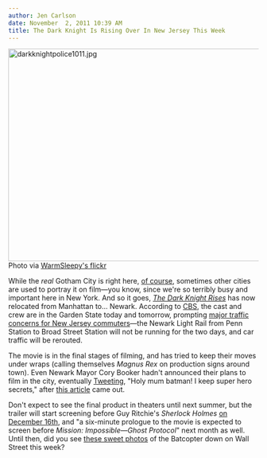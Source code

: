 ```yaml
---
author: Jen Carlson
date: November  2, 2011 10:39 AM
title: The Dark Knight Is Rising Over In New Jersey This Week
---
```


<p><span class="mt-enclosure mt-enclosure-image" style="display: inline;"> <img alt="darkknightpolice1011.jpg" src="https://web.archive.org/web/20111104133909im_/http://gothamist.com/attachments/arts_jen/darkknightpolice1011.jpg" width="640" height="427" class="image-none"> </span><br>
<span class="photo_caption">Photo via <a href="https://web.archive.org/web/20111104133909/http://www.flickr.com/photos/33498942@N04/6296398593/">WarmSleepy&apos;s flickr</a></span></p>

<p>While the <em>real</em> Gotham City is right here, <a href="https://web.archive.org/web/20111104133909/http://gothamist.com/2008/03/25/gotham.php">of course</a>, sometimes other cities are used to portray it on film&#x2014;you know, since we&apos;re so terribly busy and important here in New York. And so it goes, <a href="https://web.archive.org/web/20111104133909/http://gothamist.com/tags/thedarkknightrises"><em>The Dark Knight Rises</em></a> has now relocated from Manhattan to... Newark. According to <a href="https://web.archive.org/web/20111104133909/http://newyork.cbslocal.com/2011/11/02/expect-n-j-commuter-chaos-this-week-as-the-dark-knight-rises-reportedly-films-in-newark/?utm_source=home&amp;utm_medium=dl&amp;utm_campaign=gotham-new-jersey">CBS</a>, the cast and crew are in the Garden State today and tomorrow, prompting <a href="https://web.archive.org/web/20111104133909/http://www.nj.com/news/index.ssf/2011/11/dark_knight_filming_in_newark.html">major traffic concerns for New Jersey commuters</a>&#x2014;the Newark Light Rail from Penn Station to Broad Street Station will not be running for the two days, and car traffic will be rerouted.</p>

<p>The movie is in the final stages of filming, and has tried to keep their moves under wraps (calling themselves <em>Magnus Rex</em> on production signs around town). Even Newark Mayor Cory Booker hadn&apos;t announced their plans to film in the city, eventually <a href="https://web.archive.org/web/20111104133909/http://twitter.com/#!/CoryBooker/status/129366787014930433">Tweeting</a>, &quot;Holy mum batman! I keep super hero secrets,&quot; after <a href="https://web.archive.org/web/20111104133909/http://westward.patch.com/articles/dark-knight-rising-in-newark-officials-won-t-say">this article</a> came out.</p>

<p>Don&apos;t expect to see the final product in theaters until next summer, but the trailer will start screening before Guy Ritchie&apos;s <em>Sherlock Holmes</em> <a href="https://web.archive.org/web/20111104133909/http://www.nme.com/filmandtv/news/the-dark-knight-rises-trailer-to-debut-with-sherlock/251297?utm_source=dlvr.it&amp;utm_medium=twitter">on December 16th</a>, and &quot;a six-minute prologue to the movie is expected to screen before <em>Mission: Impossible&#x2014;Ghost Protocol</em>&quot; next month as well. Until then, did you see <a href="https://web.archive.org/web/20111104133909/http://www.nydailynews.com/entertainment/movies/dark-knight-rises-set-photos-hint-batcopter-action-manhattan-article-1.969961?localLinksEnabled=false">these sweet photos</a> of the Batcopter down on Wall Street this week?</p>